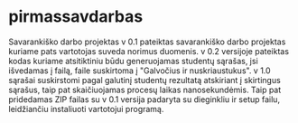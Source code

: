 # pirmassavdarbas
Savarankiško darbo projektas
v 0.1 pateiktas savarankiško darbo projektas kuriame pats vartotojas suveda norimus duomenis.
v 0.2 versijoje pateiktas kodas kuriame atsitiktiniu būdu generuojamas studentų sąrašas, jsi išvedamas į failą, faile suskirtoma į "Galvočius ir nuskriaustukus".
v 1.0 sąrašai suskirstomi pagal galutinį studentų rezultatą atskiriant į skirtingus sąrašus, taip pat skaičiuojamas procesų laikas nanosekundėmis. Taip pat pridedamas ZIP failas su v 0.1 versija padaryta su dieginkliu ir setup failu, leidžiančiu instaliuoti vartotojui programą. 
